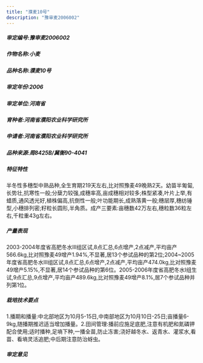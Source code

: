 ```yaml
---
title: "濮麦10号"
description: "豫审麦2006002"
---
```

##### 审定编号:豫审麦2006002

##### 作物名称:小麦

##### 品种名称:濮麦10号

##### 审定年份:2006

##### 审定单位:河南省

##### 育种者:河南省濮阳农业科学研究所

##### 申请者:河南省濮阳农业科学研究所

##### 品种来源:周8425B/冀衡90-4041

##### 特征特性
半冬性多穗型中熟品种,全生育期219天左右,比对照豫麦49晚熟2天。幼苗半匍匐,长势壮,抗寒性一般;分蘖力较强,成穗率高,亩成穗相对较多;株型紧凑,叶片上举,有蜡质,通风透光好,植株偏高,抗倒性一般;叶功能期长,成熟落黄一般;穗层厚,穗纺锤型,小穗排列密;籽粒长圆形,半角质。成产三要素:亩穗数42万左右,穗粒数36粒左右,千粒重43g左右。

##### 产量表现
2003-2004年度省高肥冬水Ⅲ组区试,8点汇总,6点增产,2点减产,平均亩产566.6kg,比对照豫麦49增产1.94%,不显著,居13个参试品种的第2位;2004~2005年度省高肥冬水Ⅲ组区试,8点汇总,6点增产,2点减产,平均亩产474.0kg,比对照豫麦49增产5.15%,不显著,居14个参试品种的第6位。2005-2006年度省高肥冬水Ⅰ组生试,9点汇总,9点增产,平均亩产489.6kg,比对照豫麦49增产8.1%,居7个参试品种并列第1位。

##### 栽培技术要点
1.播期和播量:中北部地区为10月5-15日,中南部地区为10月10日-25日;亩播量6-9kg,随播期推迟适当增加播量。2.田间管理:播前应施足底肥,注意有机肥和氮磷钾配合使用;适时播种,足墒下种,一播全苗,防止冻害;浇好越冬水、返青水、灌浆水,看苗、看墒灵活追肥;中后期注意防治蚜虫。

##### 审定意见

